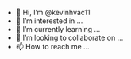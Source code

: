 - 👋 Hi, I’m @kevinhvac11
- 👀 I’m interested in ...
- 🌱 I’m currently learning ...
- 💞️ I’m looking to collaborate on ...
- 📫 How to reach me ...

<!---
kevinhvac11/kevinhvac11 is a ✨  special ✨ repository because its `README.md` (this file) appears on your GitHub profile.
You can click the Preview link to take a look at your changes.
--->
